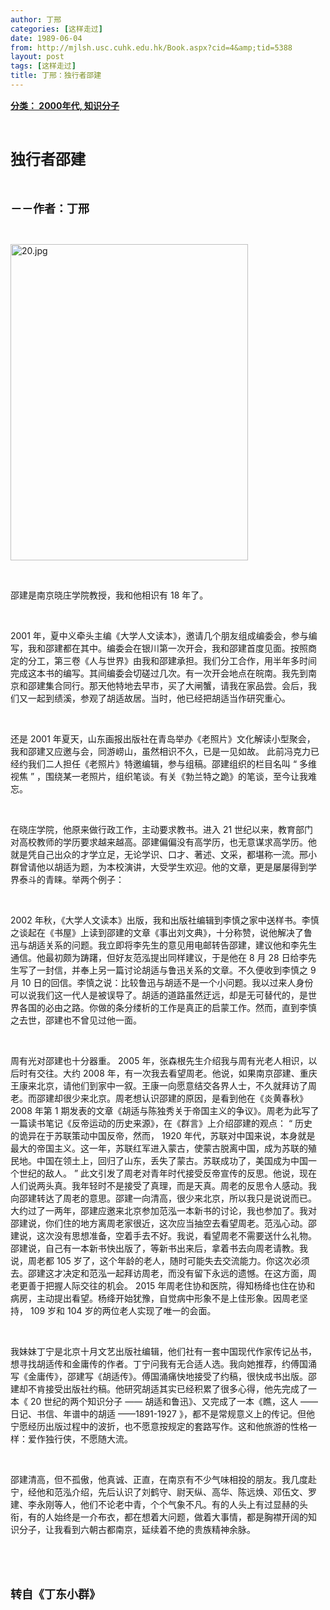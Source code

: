 ```yaml
---
author: 丁邢
categories: [这样走过]
date: 1989-06-04
from: http://mjlsh.usc.cuhk.edu.hk/Book.aspx?cid=4&amp;tid=5388
layout: post
tags: [这样走过]
title: 丁邢：独行者邵建
---
```


<div style="margin: 15px 10px 10px 0px;">
<div>
<span id="ctl00_ContentPlaceHolder1_chapter1_SubjectLabel" style="font-weight:bold;text-decoration:underline;">
   分类： 2000年代, 知识分子
  </span>
</div>
<p class="p1">
<b>
<font size="5">
<span class="s1">
</span>
<br/>
</font>
</b>
</p>
<p class="p2">
<span class="s1">
<b>
<font size="5">
     独行者邵建
    </font>
</b>
</span>
</p>
<p class="p1">
<b>
<font size="4">
<span class="s1">
</span>
<br/>
</font>
</b>
</p>
<p class="p2">
<span class="s1">
<b>
<font size="4">
     －－作者：丁邢
    </font>
</b>
</span>
</p>
<p class="p1">
<span class="s1">
</span>
<br/>
</p>
<p class="p3">
<span class="s1">
<img alt="20.jpg" border="0" height="506" src="http://mjlsh.usc.cuhk.edu.hk/medias/contents/5388/20.jpg" width="380"/>
</span>
</p>
<p class="p1">
<span class="s1">
</span>
<br/>
</p>
<p class="p2">
<span class="s1">
   邵建是南京晓庄学院教授，我和他相识有
  </span>
<span class="s2">
   18
  </span>
<span class="s1">
   年了。
  </span>
</p>
<p class="p1">
<span class="s1">
</span>
<br/>
</p>
<p class="p2">
<span class="s2">
   2001
  </span>
<span class="s1">
   年，夏中义牵头主编《大学人文读本》，邀请几个朋友组成编委会，参与编写，我和邵建都在其中。编委会在银川第一次开会，我和邵建首度见面。按照商定的分工，第三卷《人与世界》由我和邵建承担。我们分工合作，用半年多时间完成这本书的编写。其间编委会切磋过几次。有一次开会地点在皖南。我先到南京和邵建集合同行。那天他特地去早市，买了大闸蟹，请我在家品尝。会后，我们又一起到绩溪，参观了胡适故居。当时，他已经把胡适当作研究重心。
  </span>
</p>
<p class="p1">
<span class="s1">
</span>
<br/>
</p>
<p class="p2">
<span class="s1">
   还是
  </span>
<span class="s2">
   2001
  </span>
<span class="s1">
   年夏天，山东画报出版社在青岛举办《老照片》文化解读小型聚会，我和邵建又应邀与会，同游崂山，虽然相识不久，已是一见如故。
  </span>
<span class="s2">
</span>
<span class="s1">
   此前冯克力已经约我们二人担任《老照片》特邀编辑，参与组稿。邵建组织的栏目名叫
  </span>
<span class="s2">
   “
  </span>
<span class="s1">
   多维视焦
  </span>
<span class="s2">
   ”
  </span>
<span class="s1">
   ，围绕某一老照片，组织笔谈。有关《勃兰特之跪》的笔谈，至今让我难忘。
  </span>
</p>
<p class="p1">
<span class="s1">
</span>
<br/>
</p>
<p class="p2">
<span class="s1">
   在晓庄学院，他原来做行政工作，主动要求教书。进入
  </span>
<span class="s2">
   21
  </span>
<span class="s1">
   世纪以来，教育部门对高校教师的学历要求越来越高。邵建偏偏没有高学历，也无意谋求高学历。他就是凭自己出众的才学立足，无论学识、口才、著述、文采，都堪称一流。邢小群曾请他以胡适为题，为本校演讲，大受学生欢迎。他的文章，更是屡屡得到学界泰斗的青睐。举两个例子：
  </span>
</p>
<p class="p1">
<span class="s1">
</span>
<br/>
</p>
<p class="p2">
<span class="s2">
   2002
  </span>
<span class="s1">
   年秋，《大学人文读本》出版，我和出版社编辑到李慎之家中送样书。李慎之谈起在《书屋》上读到邵建的文章《事出刘文典》，十分称赞，说他解决了鲁迅与胡适关系的问题。我立即将李先生的意见用电邮转告邵建，建议他和李先生通信。他最初颇为踌躇，但好友范泓提出同样建议，于是他在
  </span>
<span class="s2">
   8
  </span>
<span class="s1">
   月
  </span>
<span class="s2">
   28
  </span>
<span class="s1">
   日给李先生写了一封信，并奉上另一篇讨论胡适与鲁迅关系的文章。不久便收到李慎之
  </span>
<span class="s2">
   9
  </span>
<span class="s1">
   月
  </span>
<span class="s2">
   10
  </span>
<span class="s1">
   日的回信。李慎之说：比较鲁迅与胡适不是一个小问题。我以过来人身份可以说我们这一代人是被误导了。胡适的道路虽然迂远，却是无可替代的，是世界各国的必由之路。你做的条分缕析的工作是真正的启蒙工作。然而，直到李慎之去世，邵建也不曾见过他一面。
  </span>
</p>
<p class="p1">
<span class="s1">
</span>
<br/>
</p>
<p class="p2">
<span class="s1">
   周有光对邵建也十分器重。
  </span>
<span class="s2">
   2005
  </span>
<span class="s1">
   年，张森根先生介绍我与周有光老人相识，以后时有交往。大约
  </span>
<span class="s2">
   2008
  </span>
<span class="s1">
   年，有一次我去看望周老。他说，如果南京邵建、重庆王康来北京，请他们到家中一叙。王康一向愿意结交各界人士，不久就拜访了周老。而邵建却很少来北京。周老想认识邵建的原因，是看到他在《炎黄春秋》
  </span>
<span class="s2">
   2008
  </span>
<span class="s1">
   年第
  </span>
<span class="s2">
   1
  </span>
<span class="s1">
   期发表的文章《胡适与陈独秀关于帝国主义的争议》。周老为此写了一篇读书笔记《反帝运动的历史来源》，在《群言》上介绍邵建的观点：
  </span>
<span class="s2">
   “
  </span>
<span class="s1">
   历史的诡异在于苏联策动中国反帝，然而，
  </span>
<span class="s2">
   1920
  </span>
<span class="s1">
   年代，苏联对中国来说，本身就是最大的帝国主义。这一年，苏联红军进入蒙古，使蒙古脱离中国，成为苏联的殖民地。中国在领土上，回归了山东，丢失了蒙古。苏联成功了，美国成为中国一个世纪的敌人。
  </span>
<span class="s2">
   ”
  </span>
<span class="s1">
   此文引发了周老对青年时代接受反帝宣传的反思。他说，现在人们说两头真。我年轻时不是接受了真理，而是天真。周老的反思令人感动。我向邵建转达了周老的意思。邵建一向清高，很少来北京，所以我只是说说而已。大约过了一两年，邵建应邀来北京参加范泓一本新书的讨论，我也参加了。我对邵建说，你们住的地方离周老家很近，这次应当抽空去看望周老。范泓心动。邵建说，这次没有思想准备，空着手去不好。我说，看望周老不需要送什么礼物。邵建说，自己有一本新书快出版了，等新书出来后，拿着书去向周老请教。我说，周老都
  </span>
<span class="s2">
   105
  </span>
<span class="s1">
   岁了，这个年龄的老人，随时可能失去交流能力。你这次必须去。邵建这才决定和范泓一起拜访周老，而没有留下永远的遗憾。在这方面，周老更善于把握人际交往的机会。
  </span>
<span class="s2">
   2015
  </span>
<span class="s1">
   年周老住协和医院，得知杨绛也住在协和病房，主动提出看望。杨绛开始犹豫，自觉病中形象不是上佳形象。因周老坚持，
  </span>
<span class="s2">
   109
  </span>
<span class="s1">
   岁和
  </span>
<span class="s2">
   104
  </span>
<span class="s1">
   岁的两位老人实现了唯一的会面。
  </span>
</p>
<p class="p1">
<span class="s1">
</span>
<br/>
</p>
<p class="p2">
<span class="s1">
   我妹妹丁宁是北京十月文艺出版社编辑，他们社有一套中国现代作家传记丛书，想寻找胡适传和金庸传的作者。丁宁问我有无合适人选。我向她推荐，约傅国涌写《金庸传》，邵建写《胡适传》。傅国涌痛快地接受了约稿，很快成书出版。邵建却不肯接受出版社约稿。他研究胡适其实已经积累了很多心得，他先完成了一本《
  </span>
<span class="s2">
   20
  </span>
<span class="s1">
   世纪的两个知识分子
  </span>
<span class="s2">
   ——
  </span>
<span class="s1">
   胡适和鲁迅》、又完成了一本《瞧，这人
  </span>
<span class="s2">
   ——
  </span>
<span class="s1">
   日记、书信、年谱中的胡适
  </span>
<span class="s2">
   ——1891-1927
  </span>
<span class="s1">
   》，都不是常规意义上的传记。但他宁愿经历出版过程中的波折，也不愿意按规定的套路写作。这和他旅游的性格一样：爱作独行侠，不愿随大流。
  </span>
</p>
<p class="p1">
<span class="s1">
</span>
<br/>
</p>
<p class="p2">
<span class="s1">
   邵建清高，但不孤傲，他真诚、正直，在南京有不少气味相投的朋友。我几度赴宁，经他和范泓介绍，先后认识了刘鹤守、尉天纵、高华、陈远焕、邓伍文、罗建、李永刚等人，他们不论老中青，个个气象不凡。有的人头上有过显赫的头衔，有的人始终是一介布衣，都在想着大问题，做着大事情，都是胸襟开阔的知识分子，让我看到六朝古都南京，延续着不绝的贵族精神余脉。
  </span>
</p>
<p class="p1">
<span class="s1">
</span>
<br/>
</p>
<p class="p1">
<b>
<font size="4">
<span class="s1">
</span>
<br/>
</font>
</b>
</p>
<p class="p2">
<span class="s1">
<b>
<font size="4">
     转自《丁东小群》
    </font>
</b>
</span>
</p>
</div>
